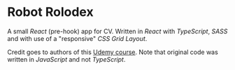 # Robot Rolodex

A small _React_ (pre-hook) app for CV. Written in _React_ with _TypeScript_, _SASS_ and with use of a "responsive" _CSS Grid Layout_.

Credit goes to authors of this [Udemy course](https://www.udemy.com/complete-react-developer-zero-to-mastery). Note that original code was written in _JavaScript_ and not _TypeScript_.
